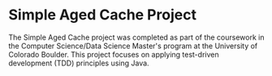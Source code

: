 # Simple Aged Cache Project
The Simple Aged Cache project was completed as part of the coursework in the Computer Science/Data Science Master's program at the University of Colorado Boulder. This project focuses on applying test-driven development (TDD) principles using Java.

